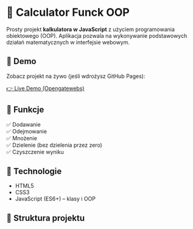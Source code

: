 # 🧮 Calculator Funck OOP

Prosty projekt **kalkulatora w JavaScript** z użyciem programowania obiektowego (OOP). Aplikacja pozwala na wykonywanie podstawowych działań matematycznych w interfejsie webowym.

## 🔷 Demo

Zobacz projekt na żywo (jeśli wdrożysz GitHub Pages):

[👉 Live Demo (Opengatewebs)](https://opengateweb.com/posts/9-post-calc/)

## 🔷 Funkcje

✅ Dodawanie  
✅ Odejmowanie  
✅ Mnożenie  
✅ Dzielenie (bez dzielenia przez zero)  
✅ Czyszczenie wyniku

## 🔷 Technologie

- HTML5
- CSS3
- JavaScript (ES6+) – klasy i OOP

## 🔷 Struktura projektu
